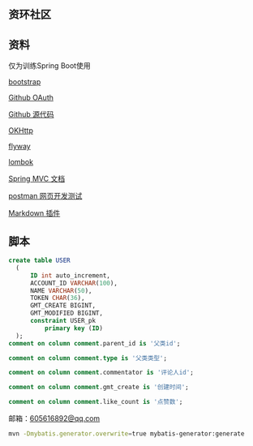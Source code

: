 ## 资环社区

## 资料
仅为训练Spring Boot使用

[bootstrap](https://v3.bootcss.com/components/)

[Github OAuth](https://developer.github.com/apps/building-oauth-apps/creating-an-oauth-app/)

[Github 源代码](https://github.com/theloveofmylife/community)

[OKHttp](https://square.github.io/okhttp/)

[flyway](https://flywaydb.org/getstarted/firststeps/maven)

[lombok](https://www.projectlombok.org)

[Spring MVC 文档](https://docs.spring.io/spring/docs/5.0.3.RELEASE/spring-framework-reference/web.html#spring-web)

[postman 网页开发测试](https://www.postman.com/)

[Markdown 插件](http://editor.md.ipandao.com/)
## 脚本
```sql
create table USER
  (
      ID int auto_increment,
      ACCOUNT_ID VARCHAR(100),
      NAME VARCHAR(50),
      TOKEN CHAR(36),
      GMT_CREATE BIGINT,
      GMT_MODIFIED BIGINT,
      constraint USER_pk
          primary key (ID)
  );
comment on column comment.parent_id is '父类id';

comment on column comment.type is '父类类型';

comment on column comment.commentator is '评论人id';

comment on column comment.gmt_create is '创建时间';

comment on column comment.like_count is '点赞数';
```
邮箱：605616892@qq.com
```bash
mvn -Dmybatis.generator.overwrite=true mybatis-generator:generate
```